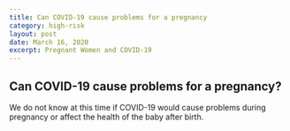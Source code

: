 ```yaml
---
title: Can COVID-19 cause problems for a pregnancy
category: high-risk
layout: post
date: March 16, 2020
excerpt: Pregnant Women and COVID-19
---
```


## Can COVID-19 cause problems for a pregnancy? ##

We do not know at this time if COVID-19 would cause problems during pregnancy or affect the health of the baby after birth.
